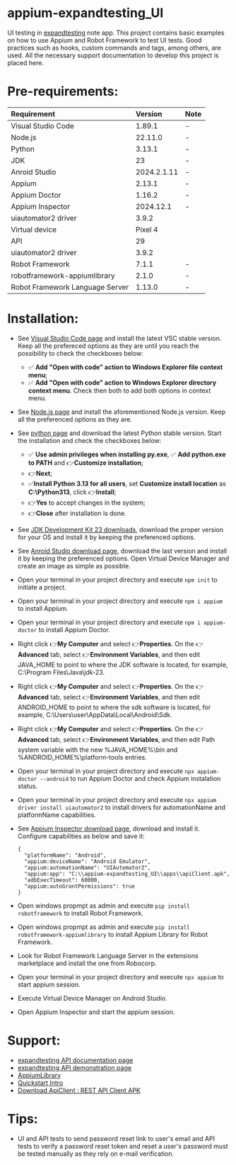 # appium-expandtesting_UI

UI testing in [expandtesting](https://practice.expandtesting.com/notes/app/) note app. This project contains basic examples on how to use Appium and Robot Framework to test UI tests. Good practices such as hooks, custom commands and tags, among others, are used. All the necessary support documentation to develop this project is placed here. 

# Pre-requirements:

| Requirement                     | Version        | Note                                                            |
| :------------------------------ |:---------------| :-------------------------------------------------------------- |
| Visual Studio Code              | 1.89.1         | -                                                               |
| Node.js                         | 22.11.0        | -                                                               |
| Python                          | 3.13.1         | -                                                               |
| JDK                             | 23             | -                                                               |
| Anroid Studio                   | 2024.2.1.11    | -                                                               |
| Appium                          | 2.13.1         | -                                                               |
| Appium Doctor                   | 1.16.2         | -                                                               |
| Appium Inspector                | 2024.12.1      | -                                                               |
| uiautomator2 driver             | 3.9.2          |                                                                 |
| Virtual device                  | Pixel 4        |                                                                 |
| API                             | 29             |                                                                 |
| uiautomator2 driver             | 3.9.2          |                                                                 |
| Robot Framework                 | 7.1.1          | -                                                               | 
| robotframework-appiumlibrary    | 2.1.0          | -                                                               | 
| Robot Framework Language Server | 1.13.0         | -                                                               | 

# Installation:

- See [Visual Studio Code page](https://code.visualstudio.com/) and install the latest VSC stable version. Keep all the prefereced options as they are until you reach the possibility to check the checkboxes below: 
  - :white_check_mark: **Add "Open with code" action to Windows Explorer file context menu**; 
  - :white_check_mark: **Add "Open with code" action to Windows Explorer directory context menu**.
Check then both to add both options in context menu.
- See [Node.js page](https://nodejs.org/en) and install the aforementioned Node.js version. Keep all the preferenced options as they are.
- See [python page](https://www.python.org/downloads/) and download the latest Python stable version. Start the installation and check the checkboxes below: 
  - :white_check_mark: **Use admin privileges when installing py.exe**, :white_check_mark: **Add python.exe to PATH** and :point_right:**Customize installation**;
  - :point_right:**Next**; 
  - :white_check_mark:**Install Python 3.13 for all users**, set **Customize install location** as **C:\Python313**, click :point_right:**Install**;
  - :point_right:**Yes** to accept changes in the system;
  - :point_right:**Close** after installation is done.
- See [JDK Development Kit 23 downloads](https://www.oracle.com/in/java/technologies/downloads/#jdk23-windows), download the proper version for your OS and install it by keeping the preferenced options. 
- See [Anroid Studio download page](https://developer.android.com/), download the last version and install it by keeping the preferenced options. Open Virtual Device Manager and create an image as simple as possible. 
- Open your terminal in your project directory and execute ```npm init``` to initiate a project.
- Open your terminal in your project directory and execute ```npm i appium``` to install Appium.
- Open your terminal in your project directory and execute ```npm i appium-doctor``` to install Appium Doctor.
- Right click :point_right:**My Computer** and select :point_right:**Properties**. On the :point_right:**Advanced** tab, select :point_right:**Environment Variables**, and then edit JAVA_HOME to point to where the JDK software is located, for example, C:\Program Files\Java\jdk-23.
- Right click :point_right:**My Computer** and select :point_right:**Properties**. On the :point_right:**Advanced** tab, select :point_right:**Environment Variables**, and then edit ANDROID_HOME to point to where the sdk software is located, for example, C:\Users\user\AppData\Local\Android\Sdk.
- Right click :point_right:**My Computer** and select :point_right:**Properties**. On the :point_right:**Advanced** tab, select :point_right:**Environment Variables**, and then edit Path system variable with the new %JAVA_HOME%\bin and %ANDROID_HOME%\platform-tools entries.
- Open your terminal in your project directory and execute ```npx appium-doctor --android``` to run Appium Doctor and check Appium instalation status.
- Open your terminal in your project directory and execute ```npx appium driver install uiautomator2``` to install drivers for automationName and platformName capabilities.
- See [Appium Inspector download page](https://github.com/appium/appium-inspector/releases), download and install it. Configure capabilities as below and save it:

  ```
  {
    "platformName": "Android",
    "appium:deviceName": "Android Emulator",
    "appium:automationName": "UIAutomator2",
    "appium:app": "C:\\appium-expandtesting_UI\\apps\\apiClient.apk",
    "adbExecTimeout": 60000,
    "appium:autoGrantPermissions": true
  }
  ```  
- Open windows propmpt as admin and execute ```pip install robotframework``` to install Robot Framework.
- Open windows propmpt as admin and execute ```pip install robotframework-appiumlibrary``` to install Appium Library for Robot Framework.
- Look for Robot Framework Language Server in the extensions marketplace and install the one from Robocorp.
- Open your terminal in your project directory and execute ```npx appium``` to start appium session.
- Execute Virtual Device Manager on Android Studio.
- Open Appium Inspector and start the appium session. 

# Support:

- [expandtesting API documentation page](https://practice.expandtesting.com/notes/api/api-docs/)
- [expandtesting API demonstration page](https://www.youtube.com/watch?v=bQYvS6EEBZc)
- [AppiumLibrary](https://serhatbolsu.github.io/robotframework-appiumlibrary/AppiumLibrary.html)
- [Quickstart Intro](https://appium.io/docs/en/latest/quickstart/)
- [Download ApiClient : REST API Client APK](https://apiclient-rest-api-client.en.softonic.com/android/download)

# Tips:

- UI and API tests to send password reset link to user's email and API tests to verify a password reset token and reset a user's password must be tested manually as they rely on e-mail verification.   
